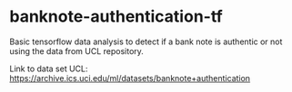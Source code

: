 # banknote-authentication-tf

Basic tensorflow data analysis to detect if a bank note is authentic or not using the data from UCL repository.

Link to data set UCL: https://archive.ics.uci.edu/ml/datasets/banknote+authentication
